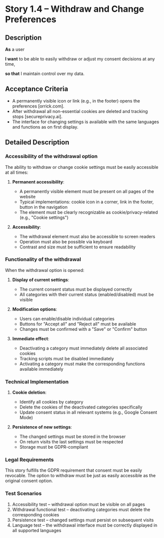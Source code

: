 # Story 1.4 – Withdraw and Change Preferences

## Description

**As** a user

**I want** to be able to easily withdraw or adjust my consent decisions at any time,

**so that** I maintain control over my data.

## Acceptance Criteria

- A permanently visible icon or link (e.g., in the footer) opens the preferences [orrick.com].
- After withdrawal all non-essential cookies are deleted and tracking stops [secureprivacy.ai].
- The interface for changing settings is available with the same languages and functions as on first display.

## Detailed Description

### Accessibility of the withdrawal option
The ability to withdraw or change cookie settings must be easily accessible at all times:

1. **Permanent accessibility**:
   - A permanently visible element must be present on all pages of the website
   - Typical implementations: cookie icon in a corner, link in the footer, button in the navigation
   - The element must be clearly recognizable as cookie/privacy-related (e.g., "Cookie settings")

2. **Accessibility**:
   - The withdrawal element must also be accessible to screen readers
   - Operation must also be possible via keyboard
   - Contrast and size must be sufficient to ensure readability

### Functionality of the withdrawal
When the withdrawal option is opened:

1. **Display of current settings**:
   - The current consent status must be displayed correctly
   - All categories with their current status (enabled/disabled) must be visible

2. **Modification options**:
   - Users can enable/disable individual categories
   - Buttons for "Accept all" and "Reject all" must be available
   - Changes must be confirmed with a "Save" or "Confirm" button

3. **Immediate effect**:
   - Deactivating a category must immediately delete all associated cookies
   - Tracking scripts must be disabled immediately
   - Activating a category must make the corresponding functions available immediately

### Technical Implementation
1. **Cookie deletion**:
   - Identify all cookies by category
   - Delete the cookies of the deactivated categories specifically
   - Update consent status in all relevant systems (e.g., Google Consent Mode)

2. **Persistence of new settings**:
   - The changed settings must be stored in the browser
   - On return visits the last settings must be respected
   - Storage must be GDPR-compliant

### Legal Requirements
This story fulfills the GDPR requirement that consent must be easily revocable. The option to withdraw must be just as easily accessible as the original consent option.

### Test Scenarios
1. Accessibility test – withdrawal option must be visible on all pages
2. Withdrawal functional test – deactivating categories must delete the corresponding cookies
3. Persistence test – changed settings must persist on subsequent visits
4. Language test – the withdrawal interface must be correctly displayed in all supported languages
